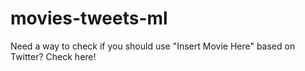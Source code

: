 # movies-tweets-ml
Need a way to  check if you should use "Insert Movie Here" based on Twitter? Check here!
